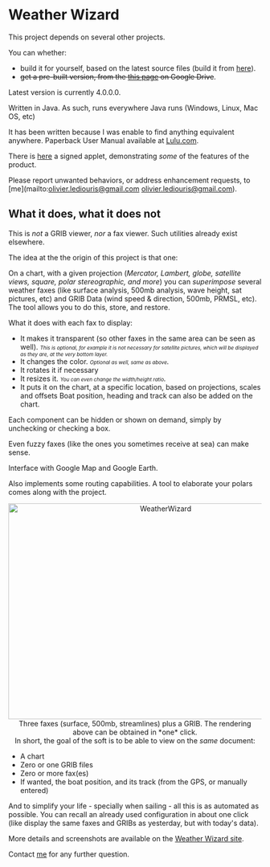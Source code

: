 # Weather Wizard

This project depends on several other projects. 

You can whether:
- build it for yourself, based on the latest source files (build it from [here](https://github.com/OlivierLD/oliv-soft-project-builder/)).
- <strike>get a pre-built version, from the [this page](https://drive.google.com/open?id=0B1OXF1qWHj9mZFZxUkV1cUZFblk&authuser=0) on Google Drive</strike>.

Latest version is currently 4.0.0.0.

Written in Java. As such, runs everywhere Java runs (Windows, Linux, Mac OS, etc)

It has been written because I was enable to find anything equivalent anywhere.
Paperback User Manual available at [Lulu.com](http://www.lulu.com/shop/olivier-le-diouris/weather-wizard-user-manual/paperback/product-20064234.html).

There is [here](http://donpedro.lediouris.net/weather/applet/chartapplet.html) a signed applet, demonstrating <i>some</i> of the features of the product.

Please report unwanted behaviors, or address enhancement requests, to [me](mailto:olivier.lediouris@gmail.com olivier.lediouris@gmail.com).

## What it does, what it does not
This is *not* a GRIB viewer, *nor* a fax viewer. Such utilities already exist elsewhere.

The idea at the the origin of this project is that one:

On a chart, with a given projection (*Mercator, Lambert, globe, satellite views, square, polar stereographic, and more*) you can *_superimpose_* several weather faxes (like surface analysis, 500mb analysis, wave height, sat pictures, etc) and GRIB Data (wind speed & direction, 500mb, PRMSL, etc).
The tool allows you to do this, store, and restore.

What it does with each fax to display:
- It makes it transparent (so other faxes in the same area can be seen as well). _<font size="-3">This is optional, for example it is not necessary for satellite pictures, which will be displayed as they are, at the very bottom layer.</font>_
- It changes the color. _<font size="-3">Optional as well, same as above</font>._
- It rotates it if necessary
- It resizes it. _<font size="-3">You can even change the width/height ratio</font>._
- It puts it on the chart, at a specific location, based on projections, scales and offsets
Boat position, heading and track can also be added on the chart.

Each component can be hidden or shown on demand, simply by unchecking or checking a box.

Even fuzzy faxes (like the ones you sometimes receive at sea) can make sense.

Interface with Google Map and Google Earth.

Also implements some routing capabilities. A tool to elaborate your polars comes along with the project.
<p align="center">
  <img src="http://weather.lediouris.net/wizard/01.png" width="610" height="430" alt="WeatherWizard"/>
  <br/>
  Three faxes (surface, 500mb, streamlines) plus a GRIB. The rendering above can be obtained in *one* click.
<br/>
In short, the goal of the soft is to be able to view on the <i>same</i> document:
<ul>
  <li type="disc">A chart</li>
  <li type="disc">Zero or one GRIB files</li>
  <li type="disc">Zero or more fax(es)</li>
  <li type="disc">If wanted, the boat position, and its track (from the GPS, or manually entered)</li>
</ul>
And to simplify your life - specially when sailing - all this is as automated as possible. You can recall an already used configuration in about one click (like display the same faxes and GRIBs as yesterday, but with today's data).

More details and screenshots are available on the [Weather Wizard site](http://weather.lediouris.net).

Contact [me](mailto:olivier.lediouris@gmail.com?cc=olivier@lediouris.net&subject=Weather+Wizard) for any further question.
